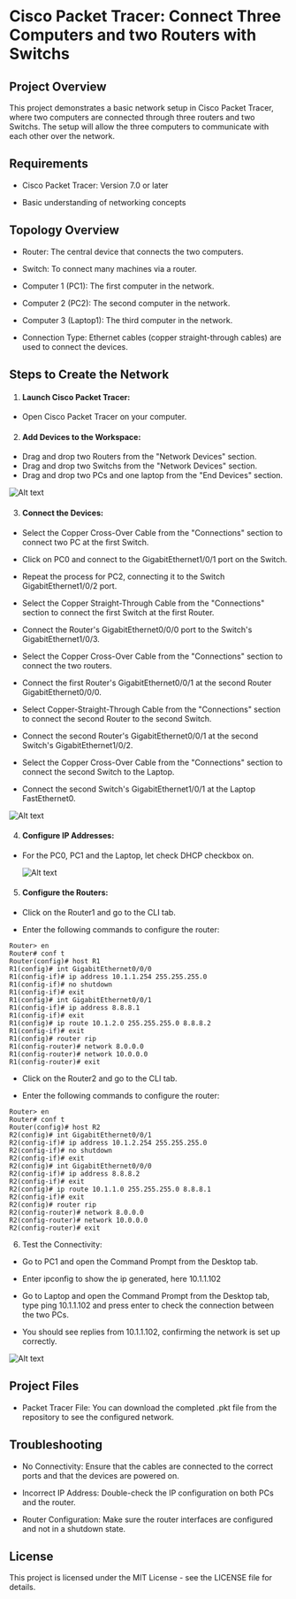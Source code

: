 # Cisco Packet Tracer: Connect Three Computers and two Routers with Switchs

## Project Overview
This project demonstrates a basic network setup in Cisco Packet Tracer, where two computers are connected through three routers and two Switchs. The setup will allow the three computers to communicate with each other over the network.

## Requirements
- Cisco Packet Tracer: Version 7.0 or later

- Basic understanding of networking concepts

## Topology Overview
- Router: The central device that connects the two computers.

- Switch: To connect many machines via a router.

- Computer 1 (PC1): The first computer in the network.

- Computer 2 (PC2): The second computer in the network.

- Computer 3 (Laptop1): The third computer in the network.

- Connection Type: Ethernet cables (copper straight-through cables) are used to connect the devices.

## Steps to Create the Network

1. #### Launch Cisco Packet Tracer:

- Open Cisco Packet Tracer on your computer.

2. #### Add Devices to the Workspace:

- Drag and drop two Routers from the "Network Devices" section.
- Drag and drop two Switchs from the "Network Devices" section.
- Drag and drop two PCs and one laptop from the "End Devices" section.

![Alt text](https://res.cloudinary.com/dceb4nzy9/image/upload/v1725194340/Screenshot_2024-09-01_143818_v2q1ml.png)

3. #### Connect the Devices:

- Select the Copper Cross-Over Cable from the "Connections" section to connect two PC at the first Switch.

- Click on PC0 and connect to the GigabitEthernet1/0/1 port on the Switch.

- Repeat the process for PC2, connecting it to the Switch GigabitEthernet1/0/2 port.

- Select the Copper Straight-Through Cable from the "Connections" section to connect the first Switch at the first Router.

- Connect the Router's GigabitEthernet0/0/0 port to the Switch's GigabitEthernet1/0/3.

- Select the Copper Cross-Over Cable from the "Connections" section to connect the two routers.

- Connect the first Router's GigabitEthernet0/0/1 at the second Router GigabitEthernet0/0/0.

- Select Copper-Straight-Through Cable from the "Connections" section to connect the second Router to the second Switch.

- Connect the second Router's GigabitEthernet0/0/1 at the second Switch's GigabitEthernet1/0/2.

- Select the Copper Cross-Over Cable from the "Connections" section to connect the second Switch to the Laptop.

- Connect the second Switch's GigabitEthernet1/0/1 at the Laptop FastEthernet0.


![Alt text](https://res.cloudinary.com/dceb4nzy9/image/upload/v1725193951/Screenshot_2024-09-01_143140_s17t5w.png)


4. #### Configure IP Addresses:

- For the PC0, PC1 and the Laptop, let check DHCP checkbox on.

    ![Alt text](https://res.cloudinary.com/dceb4nzy9/image/upload/v1725195773/Screenshot_2024-09-01_150229_i9qnvh.png)


5. #### Configure the Routers:

- Click on the Router1 and go to the CLI tab.

- Enter the following commands to configure the router:

```
Router> en
Router# conf t
Router(config)# host R1
R1(config)# int GigabitEthernet0/0/0
R1(config-if)# ip address 10.1.1.254 255.255.255.0
R1(config-if)# no shutdown
R1(config-if)# exit
R1(config)# int GigabitEthernet0/0/1
R1(config-if)# ip address 8.8.8.1
R1(config-if)# exit
R1(config)# ip route 10.1.2.0 255.255.255.0 8.8.8.2
R1(config-if)# exit
R1(config)# router rip 
R1(config-router)# network 8.0.0.0
R1(config-router)# network 10.0.0.0
R1(config-router)# exit

```

- Click on the Router2 and go to the CLI tab.

- Enter the following commands to configure the router:

```
Router> en
Router# conf t
Router(config)# host R2
R2(config)# int GigabitEthernet0/0/1
R2(config-if)# ip address 10.1.2.254 255.255.255.0
R2(config-if)# no shutdown
R2(config-if)# exit
R2(config)# int GigabitEthernet0/0/0
R2(config-if)# ip address 8.8.8.2
R2(config-if)# exit
R2(config)# ip route 10.1.1.0 255.255.255.0 8.8.8.1
R2(config-if)# exit
R2(config)# router rip 
R2(config-router)# network 8.0.0.0
R2(config-router)# network 10.0.0.0
R2(config-router)# exit

```

6. Test the Connectivity:

- Go to PC1 and open the Command Prompt from the Desktop tab.

- Enter ipconfig to show the ip generated, here 10.1.1.102

- Go to Laptop and open the Command Prompt from the Desktop tab, type ping 10.1.1.102 and press enter to check the connection between the two PCs.

- You should see replies from 10.1.1.102, confirming the network is set up correctly.

![Alt text](https://res.cloudinary.com/dceb4nzy9/image/upload/v1725200932/Screenshot_2024-09-01_162826_wp6mhm.png)

## Project Files

- Packet Tracer File: You can download the completed .pkt file from the repository to see the configured network.

## Troubleshooting

- No Connectivity: Ensure that the cables are connected to the correct ports and that the devices are powered on.

- Incorrect IP Address: Double-check the IP configuration on both PCs and the router.

- Router Configuration: Make sure the router interfaces are configured and not in a shutdown state.

## License
This project is licensed under the MIT License - see the LICENSE file for details.